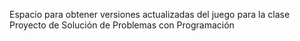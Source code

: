 Espacio para obtener versiones actualizadas del juego para la clase Proyecto de Solución de Problemas con Programación